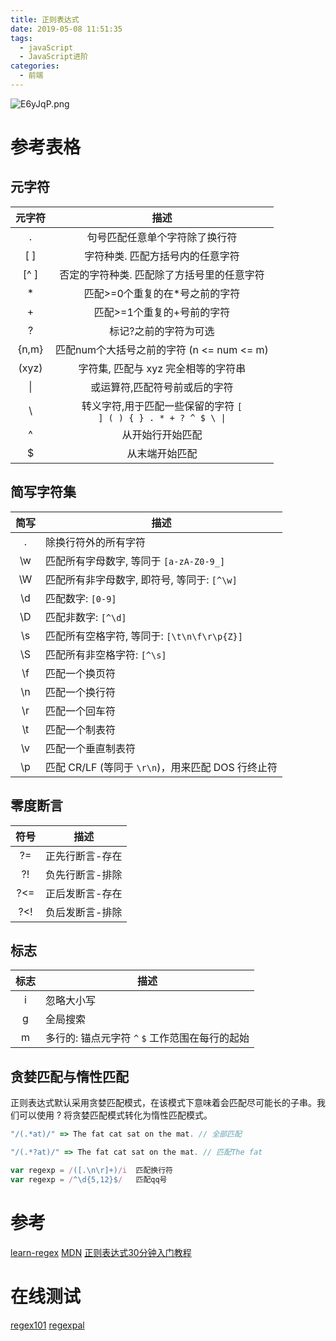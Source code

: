 ```yaml
---
title: 正则表达式
date: 2019-05-08 11:51:35
tags: 
  - javaScript
  - JavaScript进阶
categories:
  - 前端
---
```


![E6yJqP.png](https://s2.ax1x.com/2019/05/08/E6yJqP.png)

<!-- more -->

# 参考表格

## 元字符

| 元字符 |                                     描述                                      |
| :----: | :---------------------------------------------------------------------------: |
|   .    |                        句号匹配任意单个字符除了换行符                         |
|  [ ]   |                       字符种类. 匹配方括号内的任意字符                        |
|  [^ ]  |                  否定的字符种类. 匹配除了方括号里的任意字符                   |
|   *    |                        匹配>=0个重复的在*号之前的字符                         |
|   +    |                          匹配>=1个重复的+号前的字符                           |
|   ?    |                             标记?之前的字符为可选                             |
| {n,m}  |                   匹配num个大括号之前的字符 (n <= num <= m)                   |
| (xyz)  |                      字符集, 匹配与 xyz 完全相等的字符串                      |
| &#124; |                         或运算符,匹配符号前或后的字符                         |
| &#92;  | 转义字符,用于匹配一些保留的字符 <code>[ ] ( ) { } . * + ? ^ $ \ &#124;</code> |
|   ^    |                               从开始行开始匹配                                |
|   $    |                                从末端开始匹配                                 |

## 简写字符集

| 简写  | 描述                                              |
| :---: | ------------------------------------------------- |
|   .   | 除换行符外的所有字符                              |
|  \w   | 匹配所有字母数字, 等同于 `[a-zA-Z0-9_]`           |
|  \W   | 匹配所有非字母数字, 即符号, 等同于: `[^\w]`       |
|  \d   | 匹配数字: `[0-9]`                                 |
|  \D   | 匹配非数字: `[^\d]`                               |
|  \s   | 匹配所有空格字符, 等同于: `[\t\n\f\r\p{Z}]`       |
|  \S   | 匹配所有非空格字符: `[^\s]`                       |
|  \f   | 匹配一个换页符                                    |
|  \n   | 匹配一个换行符                                    |
|  \r   | 匹配一个回车符                                    |
|  \t   | 匹配一个制表符                                    |
|  \v   | 匹配一个垂直制表符                                |
|  \p   | 匹配 CR/LF (等同于 `\r\n`)，用来匹配 DOS 行终止符 |

## 零度断言

| 符号  | 描述            |
| :---: | --------------- |
|  ?=   | 正先行断言-存在 |
|  ?!   | 负先行断言-排除 |
|  ?<=  | 正后发断言-存在 |
|  ?<!  | 负后发断言-排除 |

## 标志

| 标志  | 描述                                            |
| :---: | ----------------------------------------------- |
|   i   | 忽略大小写                                      |
|   g   | 全局搜索                                        |
|   m   | 多行的: 锚点元字符 `^` `$` 工作范围在每行的起始 |

## 贪婪匹配与惰性匹配

正则表达式默认采用贪婪匹配模式，在该模式下意味着会匹配尽可能长的子串。我们可以使用 ? 将贪婪匹配模式转化为惰性匹配模式。

```js
"/(.*at)/" => The fat cat sat on the mat. // 全部匹配

"/(.*?at)/" => The fat cat sat on the mat. // 匹配The fat
```

```js
var regexp = /([.\n\r]+)/i  匹配换行符
var regexp = /^\d{5,12}$/   匹配qq号
```

# 参考

[learn-regex](https://github.com/ziishaned/learn-regex)
[MDN](https://developer.mozilla.org/zh-CN/docs/Web/JavaScript/Guide/Regular_Expressions#%E5%88%9B%E5%BB%BA%E4%B8%80%E4%B8%AA%E6%AD%A3%E5%88%99%E8%A1%A8%E8%BE%BE%E5%BC%8F)
[正则表达式30分钟入门教程](https://deerchao.net/tutorials/regex/regex.htm)

# 在线测试

[regex101](https://regex101.com/)
[regexpal](https://www.regexpal.com/)
